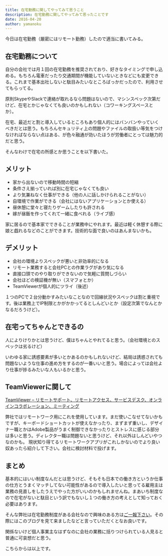 ```yaml
---
title: 在宅勤務に関してやってみて思うこと
description: 在宅勤務に関してやってみて思ったことです
date: 2016-04-20
author: yamanoku
---
```


今日は在宅勤務（厳密にはリモート勤務）したので適当に書いてみる。

## 在宅勤務について
自分の会社では月１回の在宅勤務を推奨されており、好きなタイミングで申し込める。もちろん電車だったり交通期間が機能していないときなどにも変更できる。これまで基本出社しないと駄目みたいなところばっかだったので、利用させてもらってる。

原則SkypeやSlackで連絡が取れるなら問題はないので、マシンスペック次第だけど、在宅とかじゃなくても良いのかもしれない（コワーキングスペースとか）。

在宅、最近だと割と導入しているところもあり個人的にはバンバンやっていくべきだとは思う。もちろんセキュリティ上の問題やファイルの取扱い等気をつけなければならない点はある、が色々融通が効いたほうが労働者にとっては魅力的だと思う。

そんなわけで在宅の所感とか思うことを以下書いた。

## メリット
- 家から出ないので移動時間の短縮
- 条件さえ揃っていれば別に在宅じゃなくても良い
- より気兼ねなく仕事ができる（他の人に話しかけられることがない）
- 自環境で作業ができる（会社にはないアプリケーションとか使える）
- 昼休憩に堂々と寝たりゲームしたりも許される
- 嫁が昼飯を作ってくれて一緒に食べれる（ライブ感）

家に居るので基本家でできることが業務中にやれます。最近は軽く休憩する際に娘と戯れるなどのことができます。技術的な面で良いのはあんまないかも。

## デメリット
- 会社の環境よりスペックが悪いと非効率的になる
- リモート業務すると会社PCとの作業ラグがあり気になる
- 直接口頭でのやり取りができないので気軽に質問しづらい
- 会社ほどの検証機が無い（スマフォとか）
- TeamViewerが個人的にツライ（後述）

１つのPCで２台分動かすみたいなことなので回線状況やスペックは割と重視です。後は業務上でIP制限とかがかかってるとしんどいとか（設定次第でなんとかなるだろうけど）。

## 在宅ってちゃんとできるの
人によりけりかとは思うけど、僕はちゃんとやれてると思う。（会社環境とのスペックは劣るけど）

いわゆる家に誘惑要素が多いとかあるのかもしれないけど、結局は誘惑されても問題ないような仕事の進め方をするのが一番いいと思う。場合によっては会社より仕事が捗るみたいな人もいるかと思う。

## TeamViewerに関して

[TeamViewer – リモートサポート、リモートアクセス、サービスデスク、オンラインコラボレーション、ミーティング](https://www.teamviewer.com/ja/)

弊社ではリモートワーク用にこれを使用しています。まだ使いこなせてないかもですが、キーボードショートカットが使えなかったり、まずまず重いし、デザイナー職とかはAdobe製品がうまく制御できなかったりとストレスに感じる部分は多いと思う。ディレクター職は問題ないと思うけど、それ以外はしんどいやつなのかも。
現状知り得てるリモートワークアプリがこれしかないのでより良い奴あったら紹介して下さい。会社に検討材料で投げます。

## まとめ
基本的にはいい制度なんだとは思うけど、そもそも日本での働き方というか仕事の仕方とうまくマッチしてない可能性があるので導入したいと思ってる雇用主は業務の見直しをしたうえでやった方がいいのかもしれませんね。まあいち制度なので在宅がないと駄目という訳でもないし１つの働き方の考えとして知っておく必要はあります。

そんな弊社は在宅勤務制度がある会社なので興味のある方は[ご一報下さい](http://www.geek.co.jp/)。その際にはこのブログを見て来ましたなどと言っていただくとなお良いです。

関係ないけど個人事業主なはずなのに会社の業務に括りつけられている人見ると普通に可哀想だと思う。

こちらからは以上です。